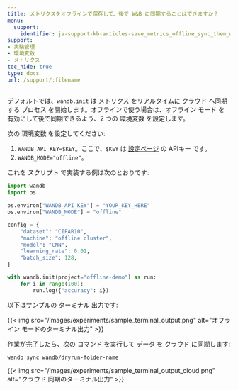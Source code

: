 ```yaml
---
title: メトリクスをオフラインで保存して、後で W&B に同期することはできますか？
menu:
  support:
    identifier: ja-support-kb-articles-save_metrics_offline_sync_them_wb_later
support:
- 実験管理
- 環境変数
- メトリクス
toc_hide: true
type: docs
url: /support/:filename
---
```


デフォルトでは、`wandb.init` は メトリクス をリアルタイムに クラウド へ同期する プロセス を開始します。オフラインで使う場合は、オフライン モード を有効にして後で同期できるよう、2 つの 環境変数 を設定します。

次の 環境変数 を設定してください:

1. `WANDB_API_KEY=$KEY`。ここで、`$KEY` は [設定ページ](https://app.wandb.ai/settings) の APIキー です。
2. `WANDB_MODE="offline"`。

これを スクリプト で実装する例は次のとおりです:

```python
import wandb
import os

os.environ["WANDB_API_KEY"] = "YOUR_KEY_HERE"
os.environ["WANDB_MODE"] = "offline"

config = {
    "dataset": "CIFAR10",
    "machine": "offline cluster",
    "model": "CNN",
    "learning_rate": 0.01,
    "batch_size": 128,
}

with wandb.init(project="offline-demo") as run:
    for i in range(100):
        run.log({"accuracy": i})
```

以下はサンプルの ターミナル 出力です:

{{< img src="/images/experiments/sample_terminal_output.png" alt="オフライン モードのターミナル出力" >}}

作業が完了したら、次の コマンド を実行して データ を クラウド に同期します:

```shell
wandb sync wandb/dryrun-folder-name
```

{{< img src="/images/experiments/sample_terminal_output_cloud.png" alt="クラウド 同期のターミナル出力" >}}